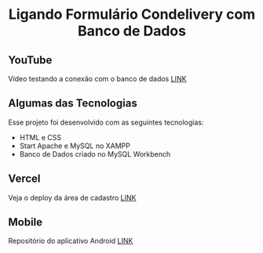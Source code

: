 <h1 align="center">Ligando Formulário Condelivery com Banco de Dados</h1>

## YouTube

Vídeo testando a conexão com o banco de dados [LINK](https://www.youtube.com/watch?v=m777ZR1eIC8)

## Algumas das Tecnologias

Esse projeto foi desenvolvido com as seguintes tecnologias:

- HTML e CSS
- Start Apache e MySQL no XAMPP
- Banco de Dados criado no MySQL Workbench

## Vercel

Veja o deploy da área de cadastro [LINK](https://php-condelivery.vercel.app/)

## Mobile

Repositório do aplicativo Android [LINK](https://github.com/samysuki1/Mobile_Condelivery-)
